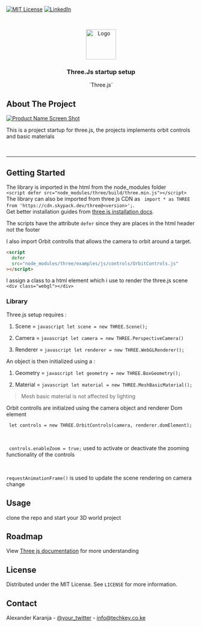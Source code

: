[![MIT License][license-shield]][license-url]
[![LinkedIn][linkedin-shield]][linkedin-url]

<!-- PROJECT LOGO -->
<br />
<p align="center">
  <a href="https://github.com/aknjoroge/Three.js-setup.git">
    <img src="images/logo.png" alt="Logo" width="80" height="80">
  </a>

  <h3 align="center">Three.Js startup setup </h3>

  <p align="center">
  `Three.js`
  </p>
</p>

<!-- ABOUT THE PROJECT -->

## About The Project

[![Product Name Screen Shot][product-screenshot]](https://github.com/aknjoroge/Three.js-setup.git)

This is a project startup for three.js, the projects implements orbit controls and basic materials

<br/>

---

## Getting Started

The library is imported in the html from the node_modules folder <br/>
`<script defer src="node_modules/three/build/three.min.js"></script>`
<br/>
The library can also be imported from three js CDN as ` import * as THREE from 'https://cdn.skypack.dev/three@<version>';`.
<br/>
Get better installation guides from [three.js installation docs](https://threejs.org/docs/#manual/en/introduction/Installation).
<br/>

The scripts have the attribute `defer` since they are places in the html header not the footer

I also import Orbit controlls that allows the camera to orbit around a target.<br/>

```html
<script
  defer
  src="node_modules/three/examples/js/controls/OrbitControls.js"
></script>
```

I assign a class to a html element which i use to render the three.js scene ` <div class="webgl"></div>`

### Library

Three.js setup requires :

1. Scene = `javascript let scene = new THREE.Scene();`

2. Camera = `javascript let camera = new THREE.PerspectiveCamera()`

3. Renderer = `javascript let renderer = new THREE.WebGLRenderer();`

An object is then initialized using a :

1. Geometry = `javascript let geometry = new THREE.BoxGeometry();`

2. Material = `javascript let material = new THREE.MeshBasicMaterial(); `

> Mesh basic material is not affected by lighting

Orbit controlls are initialzed using the camera object and renderer Dom element

` let controls = new THREE.OrbitControls(camera, renderer.domElement);`

<br/>

` controls.enableZoom = true;` used to activate or deactivate the zooming functionality of the controls

<br/>

`requestAnimationFrame()` is used to update the scene rendering on camera change

## Usage

clone the repo and start your 3D world project

<!-- ROADMAP -->

## Roadmap

View [Three js documentation](https://threejs.org/docs) for more understanding

## License

Distributed under the MIT License. See `LICENSE` for more information.

<!-- CONTACT -->

## Contact

Alexander Karanja - [@your_twitter](https://twitter.com/aknjoroge) - info@techkey.co.ke

[license-url]: https://opensource.org/licenses/MIT

<br/>

[license-shield]: https://img.shields.io/github/license/othneildrew/Best-README-Template.svg?style=for-the-badge
[linkedin-shield]: https://img.shields.io/badge/-LinkedIn-black.svg?style=for-the-badge&logo=linkedin&colorB=555
[linkedin-url]: https://www.linkedin.com/in/aknjoroge/
[product-screenshot]: images/screenshot.png
